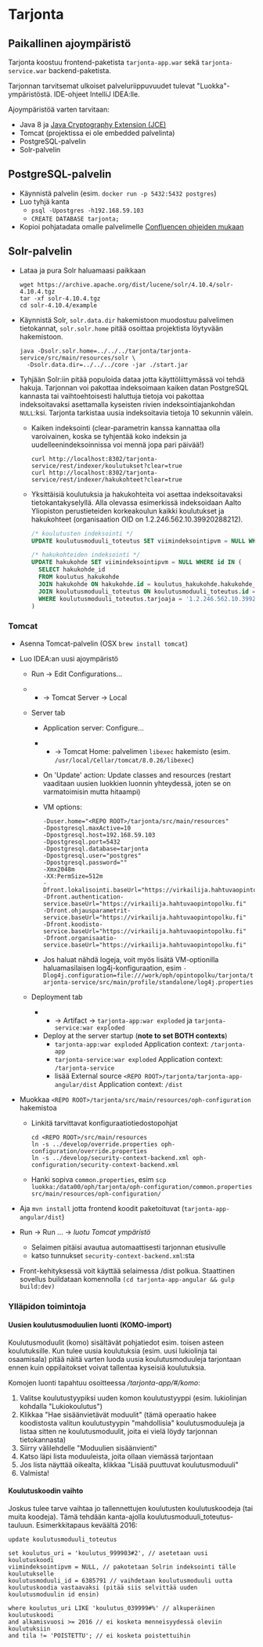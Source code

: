 # Tarjonta

## Paikallinen ajoympäristö

Tarjonta koostuu frontend-paketista `tarjonta-app.war` sekä
`tarjonta-service.war` backend-paketista.

Tarjonnan tarvitsemat ulkoiset palveluriippuvuudet tulevat
"Luokka"-ympäristöstä. IDE-ohjeet IntelliJ IDEA:lle.

Ajoympäristöä varten tarvitaan:

- Java 8 ja [Java Cryptography Extension (JCE)](http://www.oracle.com/technetwork/java/javase/downloads/jce8-download-2133166.html)
- Tomcat (projektissa ei ole embedded palvelinta)
- PostgreSQL-palvelin
- Solr-palvelin


## PostgreSQL-palvelin

- Käynnistä palvelin (esim. `docker run -p 5432:5432 postgres`)
- Luo tyhjä kanta
  - `psql -Upostgres -h192.168.59.103`
  - `CREATE DATABASE tarjonta;`
- Kopioi pohjatadata omalle palvelimelle [Confluencen ohjeiden mukaan](https://confluence.oph.ware.fi/confluence/display/TEK/Tarjontapalvelu)


## Solr-palvelin

- Lataa ja pura Solr haluamaasi paikkaan

  ```
  wget https://archive.apache.org/dist/lucene/solr/4.10.4/solr-4.10.4.tgz
  tar -xf solr-4.10.4.tgz
  cd solr-4.10.4/example
  ```

- Käynnistä Solr, `solr.data.dir` hakemistoon muodostuu palvelimen tietokannat,
  `solr.solr.home` pitää osoittaa projektista löytyvään hakemistoon.

  ```
  java -Dsolr.solr.home=../../../tarjonta/tarjonta-service/src/main/resources/solr \
    -Dsolr.data.dir=../../../core -jar ./start.jar
  ```

- Tyhjään Solr:iin pitää populoida dataa jotta käyttöliittymässä voi tehdä
  hakuja. Tarjonnan voi pakottaa indeksoimaan kaiken datan PostgreSQL
  kannasta tai vaihtoehtoisesti haluttuja tietoja voi pakottaa indeksoitavaksi
  asettamalla kyseisten rivien indeksointiajankohdan `NULL`:ksi. Tarjonta
  tarkistaa uusia indeksoitavia tietoja 10 sekunnin välein.

  - Kaiken indeksointi (clear-parametrin kanssa kannattaa olla varoivainen,
    koska se tyhjentää koko indeksin ja uudelleenindeksoinnissa voi mennä jopa pari päivää!)

    ```
    curl http://localhost:8302/tarjonta-service/rest/indexer/koulutukset?clear=true
    curl http://localhost:8302/tarjonta-service/rest/indexer/hakukohteet?clear=true
    ```

  - Yksittäisiä koulutuksia ja hakukohteita voi asettaa indeksoitavaksi tietokantakyselyllä.
  Alla olevassa esimerkissä indeksoidaan Aalto Yliopiston perustieteiden korkeakoulun kaikki
  koulutukset ja hakukohteet (organisaation OID on 1.2.246.562.10.39920288212).

    ```sql
    /* koulutusten indeksointi */
    UPDATE koulutusmoduuli_toteutus SET viimindeksointipvm = NULL WHERE tarjoaja = '1.2.246.562.10.39920288212';
    
    /* hakukohteiden indeksointi */
    UPDATE hakukohde SET viimindeksointipvm = NULL WHERE id IN (
      SELECT hakukohde_id
      FROM koulutus_hakukohde
      JOIN hakukohde ON hakukohde.id = koulutus_hakukohde.hakukohde_id
      JOIN koulutusmoduuli_toteutus ON koulutusmoduuli_toteutus.id = koulutus_hakukohde.koulutus_id
      WHERE koulutusmoduuli_toteutus.tarjoaja = '1.2.246.562.10.39920288212'
    )
    ```


### Tomcat

- Asenna Tomcat-palvelin (OSX `brew install tomcat`)
- Luo IDEA:an uusi ajoympäristö
  - Run -> Edit Configurations...
  - + -> Tomcat Server -> Local
  - Server tab
    - Application server: Configure...
    - + -> Tomcat Home: palvelimen `libexec` hakemisto (esim.
      `/usr/local/Cellar/tomcat/8.0.26/libexec`)
    - On 'Update' action: Update classes and resources (restart vaaditaan
      uusien luokkien luonnin yhteydessä, joten se on varmatoimisin mutta
      hitaampi)
    - VM options:

      ```
      -Duser.home="<REPO ROOT>/tarjonta/src/main/resources"
      -Dpostgresql.maxActive=10
      -Dpostgresql.host=192.168.59.103
      -Dpostgresql.port=5432
      -Dpostgresql.database=tarjonta
      -Dpostgresql.user="postgres"
      -Dpostgresql.password=""
      -Xmx2048m
      -XX:PermSize=512m
      -Dfront.lokalisointi.baseUrl="https://virkailija.hahtuvaopintopolku.fi"
      -Dfront.authentication-service.baseUrl="https://virkailija.hahtuvaopintopolku.fi"
      -Dfront.ohjausparametrit-service.baseUrl="https://virkailija.hahtuvaopintopolku.fi"
      -Dfront.koodisto-service.baseUrl="https://virkailija.hahtuvaopintopolku.fi"
      -Dfront.organisaatio-service.baseUrl="https://virkailija.hahtuvaopintopolku.fi"
      ```
    - Jos haluat nähdä logeja, voit myös lisätä VM-optionilla haluamasilaisen log4j-konfiguraation, esim
    `-Dlog4j.configuration=file:///work/oph/opintopolku/tarjonta/tarjonta-service/src/main/profile/standalone/log4j.properties`

  - Deployment tab
    - + -> Artifact -> `tarjonta-app:war exploded` ja `tarjonta-service:war exploded`
    - Deploy at the server startup (**note to set BOTH contexts**)
      - `tarjonta-app:war exploded` Application context: `/tarjonta-app`
      - `tarjonta-service:war exploded` Application context:
        `/tarjonta-service`
      - lisää External source `<REPO ROOT>/tarjonta/tarjonta-app-angular/dist` Application context: `/dist`
- Muokkaa `<REPO ROOT>/tarjonta/src/main/resources/oph-configuration` hakemistoa
  - Linkitä tarvittavat konfiguraatiotiedostopohjat

    ```
    cd <REPO ROOT>/src/main/resources
    ln -s ../develop/override.properties oph-configuration/override.properties
    ln -s ../develop/security-context-backend.xml oph-configuration/security-context-backend.xml
    ```
  - Hanki sopiva `common.properties`, esim
  `scp luokka:/data00/oph/tarjonta/oph-configuration/common.properties src/main/resources/oph-configuration/`

- Aja `mvn install` jotta frontend koodit paketoituvat (`tarjonta-app-angular/dist`)
- Run -> Run ... -> *luotu Tomcat ympäristö*
  - Selaimen pitäisi avautua automaattisesti tarjonnan etusivulle
  - katso tunnukset `security-context-backend.xml`:sta
- Front-kehityksessä voit käyttää selaimessa /dist polkua. Staattinen sovellus buildataan komennolla `(cd tarjonta-app-angular && gulp build:dev)`


### Ylläpidon toimintoja

#### Uusien koulutusmoduulien luonti (KOMO-import)

Koulutusmoduulit (komo) sisältävät pohjatiedot esim. toisen asteen koulutuksille.
Kun tulee uusia koulutuksia (esim. uusi lukiolinja tai osaamisala)
pitää näitä varten luoda uusia koulutusmoduuleja tarjontaan ennen kuin oppilaitokset
voivat tallentaa kyseisiä koulutuksia.

Komojen luonti tapahtuu osoitteessa */tarjonta-app/#/komo*:

1. Valitse koulutustyypiksi uuden komon koulutustyyppi (esim. lukiolinjan kohdalla "Lukiokoulutus")
2. Klikkaa "Hae sisäänvietävät moduulit" (tämä operaatio hakee koodistosta valitun koulutustyypin
"mahdollisia" koulutusmoduuleja ja listaa sitten ne koulutusmoduulit, joita ei vielä löydy tarjonnan tietokannasta)
3. Siirry välilehdelle "Moduulien sisäänvienti"
4. Katso läpi lista moduuleista, joita ollaan viemässä tarjontaan
5. Jos lista näyttää oikealta, klikkaa "Lisää puuttuvat koulutusmoduuli"
6. Valmista!


#### Koulutuskoodin vaihto

Joskus tulee tarve vaihtaa jo tallennettujen koulutusten koulutuskoodeja (tai muita koodeja). Tämä tehdään kanta-ajolla koulutusmoduuli_toteutus-tauluun. Esimerkkitapaus keväältä 2016:

```
update koulutusmoduuli_toteutus

set koulutus_uri = 'koulutus_999903#2', // asetetaan uusi koulutuskoodi
viimindeksointipvm = NULL, // pakotetaan Solrin indeksointi tälle koulutukselle
koulutusmoduuli_id = 6385791 // vaihdetaan koulutusmoduuli uutta koulutuskoodia vastaavaksi (pitää siis selvittää uuden koulutusmoduulin id ensin)

where koulutus_uri LIKE 'koulutus_039999#%' // alkuperäinen koulutuskoodi
and alkamisvuosi >= 2016 // ei kosketa menneisyydessä oleviin koulutuksiin
and tila != 'POISTETTU'; // ei kosketa poistettuihin
```
